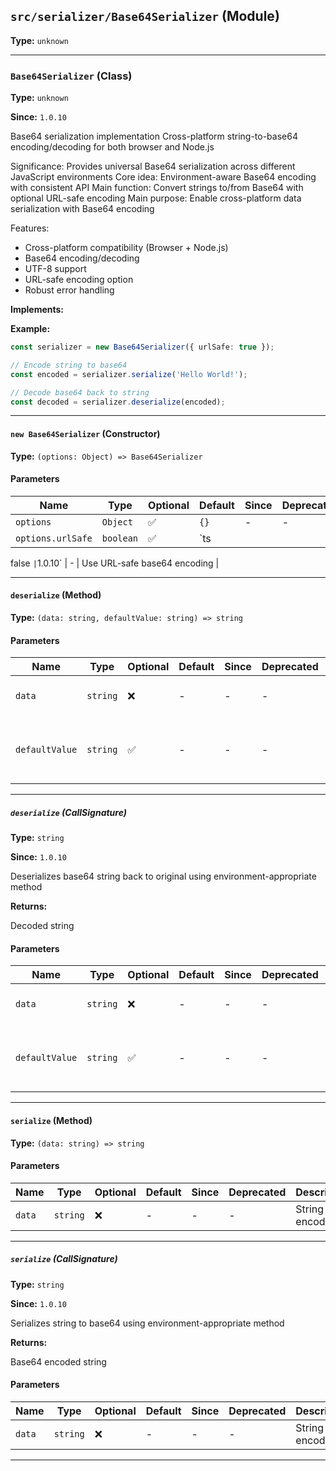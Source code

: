 ## `src/serializer/Base64Serializer` (Module)

**Type:** `unknown`

---

### `Base64Serializer` (Class)

**Type:** `unknown`

**Since:** `1.0.10`

Base64 serialization implementation
Cross-platform string-to-base64 encoding/decoding for both browser and Node.js

Significance: Provides universal Base64 serialization across different JavaScript environments
Core idea: Environment-aware Base64 encoding with consistent API
Main function: Convert strings to/from Base64 with optional URL-safe encoding
Main purpose: Enable cross-platform data serialization with Base64 encoding

Features:

- Cross-platform compatibility (Browser + Node.js)
- Base64 encoding/decoding
- UTF-8 support
- URL-safe encoding option
- Robust error handling

**Implements:**

**Example:**

```typescript
const serializer = new Base64Serializer({ urlSafe: true });

// Encode string to base64
const encoded = serializer.serialize('Hello World!');

// Decode base64 back to string
const decoded = serializer.deserialize(encoded);
```

---

#### `new Base64Serializer` (Constructor)

**Type:** `(options: Object) => Base64Serializer`

#### Parameters

| Name              | Type      | Optional | Default | Since | Deprecated | Description |
| ----------------- | --------- | -------- | ------- | ----- | ---------- | ----------- |
| `options`         | `Object`  | ✅       | `{}`    | -     | -          |             |
| `options.urlSafe` | `boolean` | ✅       | `ts     |

false
`|`1.0.10` | - | Use URL-safe base64 encoding |

---

#### `deserialize` (Method)

**Type:** `(data: string, defaultValue: string) => string`

#### Parameters

| Name           | Type     | Optional | Default | Since | Deprecated | Description                              |
| -------------- | -------- | -------- | ------- | ----- | ---------- | ---------------------------------------- |
| `data`         | `string` | ❌       | -       | -     | -          | Base64 string to decode                  |
| `defaultValue` | `string` | ✅       | -       | -     | -          | Optional default value if decoding fails |

---

##### `deserialize` (CallSignature)

**Type:** `string`

**Since:** `1.0.10`

Deserializes base64 string back to original using environment-appropriate method

**Returns:**

Decoded string

#### Parameters

| Name           | Type     | Optional | Default | Since | Deprecated | Description                              |
| -------------- | -------- | -------- | ------- | ----- | ---------- | ---------------------------------------- |
| `data`         | `string` | ❌       | -       | -     | -          | Base64 string to decode                  |
| `defaultValue` | `string` | ✅       | -       | -     | -          | Optional default value if decoding fails |

---

#### `serialize` (Method)

**Type:** `(data: string) => string`

#### Parameters

| Name   | Type     | Optional | Default | Since | Deprecated | Description      |
| ------ | -------- | -------- | ------- | ----- | ---------- | ---------------- |
| `data` | `string` | ❌       | -       | -     | -          | String to encode |

---

##### `serialize` (CallSignature)

**Type:** `string`

**Since:** `1.0.10`

Serializes string to base64 using environment-appropriate method

**Returns:**

Base64 encoded string

#### Parameters

| Name   | Type     | Optional | Default | Since | Deprecated | Description      |
| ------ | -------- | -------- | ------- | ----- | ---------- | ---------------- |
| `data` | `string` | ❌       | -       | -     | -          | String to encode |

---
